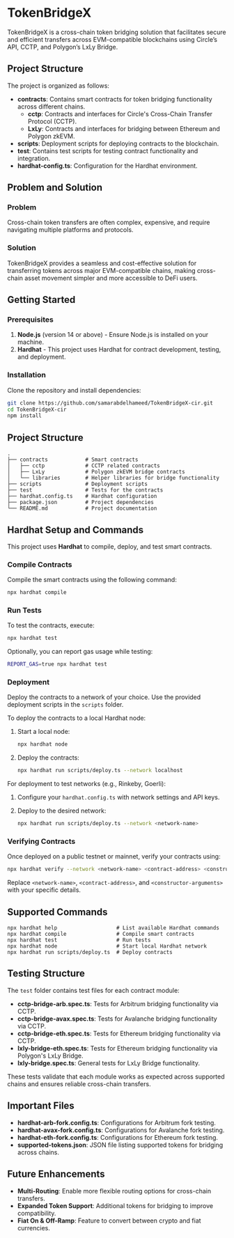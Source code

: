 # TokenBridgeX

TokenBridgeX is a cross-chain token bridging solution that facilitates secure and efficient transfers across EVM-compatible blockchains using Circle’s API, CCTP, and Polygon’s LxLy Bridge.

## Project Structure

The project is organized as follows:

- **contracts**: Contains smart contracts for token bridging functionality across different chains.
  - **cctp**: Contracts and interfaces for Circle's Cross-Chain Transfer Protocol (CCTP).
  - **LxLy**: Contracts and interfaces for bridging between Ethereum and Polygon zkEVM.
- **scripts**: Deployment scripts for deploying contracts to the blockchain.
- **test**: Contains test scripts for testing contract functionality and integration.
- **hardhat-config.ts**: Configuration for the Hardhat environment.

## Problem and Solution

### Problem
Cross-chain token transfers are often complex, expensive, and require navigating multiple platforms and protocols.

### Solution
TokenBridgeX provides a seamless and cost-effective solution for transferring tokens across major EVM-compatible chains, making cross-chain asset movement simpler and more accessible to DeFi users.

## Getting Started

### Prerequisites

1. **Node.js** (version 14 or above) - Ensure Node.js is installed on your machine.
2. **Hardhat** - This project uses Hardhat for contract development, testing, and deployment.

### Installation

Clone the repository and install dependencies:

```bash
git clone https://github.com/samarabdelhameed/TokenBridgeX-cir.git
cd TokenBridgeX-cir
npm install
```

## Project Structure

```plaintext
.
├── contracts            # Smart contracts
│   ├── cctp             # CCTP related contracts
│   ├── LxLy             # Polygon zkEVM bridge contracts
│   └── libraries        # Helper libraries for bridge functionality
├── scripts              # Deployment scripts
├── test                 # Tests for the contracts
├── hardhat.config.ts    # Hardhat configuration
├── package.json         # Project dependencies
└── README.md            # Project documentation
```

## Hardhat Setup and Commands

This project uses **Hardhat** to compile, deploy, and test smart contracts.

### Compile Contracts

Compile the smart contracts using the following command:

```bash
npx hardhat compile
```

### Run Tests

To test the contracts, execute:

```bash
npx hardhat test
```

Optionally, you can report gas usage while testing:

```bash
REPORT_GAS=true npx hardhat test
```

### Deployment

Deploy the contracts to a network of your choice. Use the provided deployment scripts in the `scripts` folder.

To deploy the contracts to a local Hardhat node:

1. Start a local node:

   ```bash
   npx hardhat node
   ```

2. Deploy the contracts:

   ```bash
   npx hardhat run scripts/deploy.ts --network localhost
   ```

For deployment to test networks (e.g., Rinkeby, Goerli):

1. Configure your `hardhat.config.ts` with network settings and API keys.
2. Deploy to the desired network:

   ```bash
   npx hardhat run scripts/deploy.ts --network <network-name>
   ```

### Verifying Contracts

Once deployed on a public testnet or mainnet, verify your contracts using:

```bash
npx hardhat verify --network <network-name> <contract-address> <constructor-arguments>
```

Replace `<network-name>`, `<contract-address>`, and `<constructor-arguments>` with your specific details.

## Supported Commands

```shell
npx hardhat help                   # List available Hardhat commands
npx hardhat compile                # Compile smart contracts
npx hardhat test                   # Run tests
npx hardhat node                   # Start local Hardhat network
npx hardhat run scripts/deploy.ts  # Deploy contracts
```

## Testing Structure

The `test` folder contains test files for each contract module:

- **cctp-bridge-arb.spec.ts**: Tests for Arbitrum bridging functionality via CCTP.
- **cctp-bridge-avax.spec.ts**: Tests for Avalanche bridging functionality via CCTP.
- **cctp-bridge-eth.spec.ts**: Tests for Ethereum bridging functionality via CCTP.
- **lxly-bridge-eth.spec.ts**: Tests for Ethereum bridging functionality via Polygon's LxLy Bridge.
- **lxly-bridge.spec.ts**: General tests for LxLy Bridge functionality.

These tests validate that each module works as expected across supported chains and ensures reliable cross-chain transfers.

## Important Files

- **hardhat-arb-fork.config.ts**: Configurations for Arbitrum fork testing.
- **hardhat-avax-fork.config.ts**: Configurations for Avalanche fork testing.
- **hardhat-eth-fork.config.ts**: Configurations for Ethereum fork testing.
- **supported-tokens.json**: JSON file listing supported tokens for bridging across chains.

## Future Enhancements
- **Multi-Routing**: Enable more flexible routing options for cross-chain transfers.
- **Expanded Token Support**: Additional tokens for bridging to improve compatibility.
- **Fiat On & Off-Ramp**: Feature to convert between crypto and fiat currencies.

